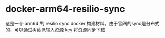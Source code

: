 # docker-arm64-resilio-sync
这是一个 arm64 的 resilio sync docker 构建材料，由于官网的sync是分布式的，可以通过树莓派输入资源 key 将资源同步下载
